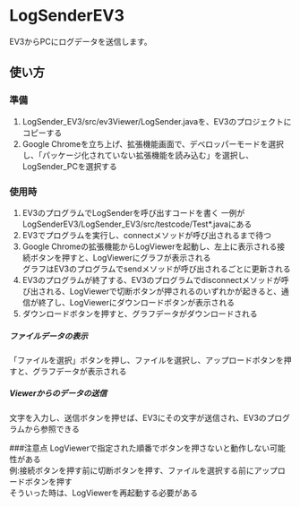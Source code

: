 # LogSenderEV3

EV3からPCにログデータを送信します。


## 使い方

### 準備
1. LogSender_EV3/src/ev3Viewer/LogSender.javaを、EV3のプロジェクトにコピーする
2. Google Chromeを立ち上げ、拡張機能画面で、デベロッパーモードを選択し、「パッケージ化されていない拡張機能を読み込む」を選択し、LogSender_PCを選択する


### 使用時
1. EV3のプログラムでLogSenderを呼び出すコードを書く
一例がLogSenderEV3/LogSender_EV3/src/testcode/Test*.javaにある
2. EV3でプログラムを実行し、connectメソッドが呼び出されるまで待つ
3. Google Chromeの拡張機能からLogViewerを起動し、左上に表示される接続ボタンを押すと、LogViewerにグラフが表示される<br>
グラフはEV3のプログラムでsendメソッドが呼び出されるごとに更新される
4. EV3のプログラムが終了する、EV3のプログラムでdisconnectメソッドが呼び出される、LogViewerで切断ボタンが押されるのいずれかが起きると、通信が終了し、LogViewerにダウンロードボタンが表示される
5. ダウンロードボタンを押すと、グラフデータがダウンロードされる

##### ファイルデータの表示
「ファイルを選択」ボタンを押し、ファイルを選択し、アップロードボタンを押すと、グラフデータが表示される
##### Viewerからのデータの送信
文字を入力し、送信ボタンを押せば、EV3にその文字が送信され、EV3のプログラムから参照できる

###注意点
LogViewerで指定された順番でボタンを押さないと動作しない可能性がある<br>
例:接続ボタンを押す前に切断ボタンを押す、ファイルを選択する前にアップロードボタンを押す<br>
そういった時は、LogViewerを再起動する必要がある
